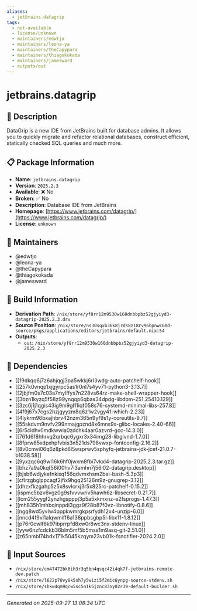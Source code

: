 ```yaml
---
aliases:
  - jetbrains.datagrip
tags:
  - not-available
  - license/unknown
  - maintainers/edwtjo
  - maintainers/leona-ya
  - maintainers/theCapypara
  - maintainers/thiagokokada
  - maintainers/jamesward
  - outputs/out
---
```


# jetbrains.datagrip

## 📝 Description

DataGrip is a new IDE from JetBrains built for database admins. It allows you to quickly migrate and refactor relational databases, construct efficient, statically checked SQL queries and much more.

## 📋 Package Information

- **Name**: `jetbrains.datagrip`
- **Version**: `2025.2.3`
- **Available**: ❌ No
- **Broken**: ✅ No
- **Description**: Database IDE from JetBrains
- **Homepage**: [https://www.jetbrains.com/datagrip/](https://www.jetbrains.com/datagrip/)
- **License**: `unknown`
## 👥 Maintainers

- @edwtjo
- @leona-ya
- @theCapypara
- @thiagokokada
- @jamesward


## 🔧 Build Information

- **Derivation Path**: `/nix/store/yf8rr12m9530w160dnbbpbz52gjyiyd3-datagrip-2025.2.3.drv`
- **Source Position**: `/nix/store/ns30sqxb36k8jrds8z18rv96bpnwc60d-source/pkgs/applications/editors/jetbrains/default.nix:54`
- **Outputs**:
  - `out`:  `/nix/store/yf8rr12m9530w160dnbbpbz52gjyiyd3-datagrip-2025.2.3`

## 🔗 Dependencies

- [[19dkqq6j7z6ahjqgj3pa5wkkj6rl3wdg-auto-patchelf-hook]]
- [[257k0vnqp1xjgyrpc5as1r0nl7s4yv71-python3-3.13.7]]
- [[2jbjfm0s7c03a7mylffys7n228vs64rz-make-shell-wrapper-hook]]
- [[3bzn1kyzq5f58z99ynqqp6qbas34dpdg-libdbm-251.25410.129]]
- [[3zc6j1j1qgis43ig9m9gl11iqf058s76-systemd-minimal-libs-257.8]]
- [[4f9j67x7cgs2hzjgyyzm8q6z1w2vgy41-which-2.23]]
- [[4lykrm96bxajhbrv42nzm365n9yf9s1y-coreutils-9.7]]
- [[55skdvm9nvfv299nmajgpznd8x6mns9s-glibc-locales-2.40-66]]
- [[6r5cldhv0mdkwwia0zdchk4aar0azvrd-gcc-14.3.0]]
- [[761d6f8hhrvq2qrbqc6ygxr3x34img28-libglvnd-1.7.0]]
- [[8fprw65xdpxhpfvbis3n521ds798vwxp-fontconfig-2.16.2]]
- [[8v0cmvi06q6z8pkd6l5wsprwv5sphyfq-jetbrains-jdk-jcef-21.0.7-b1038.58]]
- [[9yxzqc6q9wl16k6hf0jwxm8fbi7vkxl4-datagrip-2025.2.3.tar.gz]]
- [[bhz7a9a0kqf56i00hv7i3amhn7j56i02-datagrip.desktop]]
- [[bjsb6wdjykafnkixq156qdvmxhsm2bai-bash-5.3p3]]
- [[cflrzgbglppcagf2jfix9hgq25126m9z-gnugrep-3.12]]
- [[dhzxfkzgahp5z5x8svlcrxj3r5x825rc-patchelf-0.15.2]]
- [[ispmc5bzv6vgz0g9sfvvvwriv5hawh6z-libsecret-0.21.7]]
- [[lcm255yygf2ynzhgspppj3p5a5xkmxnz-e2fsprogs-1.47.3]]
- [[mh835h1mhbqinppdi3ggz9f28b87f0vz-libnotify-0.8.6]]
- [[ngq8wd5yvlw4pppkwmrgkpsrfydh12x4-unzip-6.0]]
- [[nncd4f9vl1alqwmiff6a138ppbsgbp5l-libx11-1.8.12]]
- [[p76r0cwlf6k97ibprrpfd8xw0r8wc3nx-stdenv-linux]]
- [[yyw6nzfcdckb36blm5mf5b5mss1m9asq-git-2.51.0]]
- [[z65nmbl74bdx171k5045kzqym23vb01k-fsnotifier-2024.2.0]]

## 📁 Input Sources

- `/nix/store/cm47472bk6ih3r3q5bn4qsqc42i4qk7f-jetbrains-remote-dev.patch`
- `/nix/store/l622p70vy8k5sh7y5wizi5f2mic6ynpg-source-stdenv.sh`
- `/nix/store/shkw4qm9qcw5sc5n1k5jznc83ny02r39-default-builder.sh`

---
*Generated on 2025-09-27 13:08:34 UTC*
